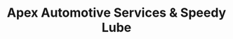 ---
title: "Apex Automotive Services & Speedy Lube"
url: /kalispell/apex-automotive-services-and-speedy-lube/
shop: car repair
---